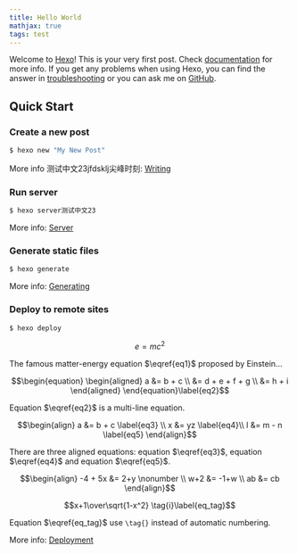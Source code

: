 ```yaml
---
title: Hello World
mathjax: true
tags: test
---
```

Welcome to [Hexo](https://hexo.io/)! This is your very first post. Check [documentation](https://hexo.io/docs/) for more info. If you get any problems when using Hexo, you can find the answer in [troubleshooting](https://hexo.io/docs/troubleshooting.html) or you can ask me on [GitHub](https://github.com/hexojs/hexo/issues).

## Quick Start

### Create a new post

``` bash
$ hexo new "My New Post"
```

More info    测试中文23jfdsklj尖峰时刻: [Writing](https://hexo.io/docs/writing.html)

<!-- more -->

### Run server

``` bash
$ hexo server测试中文23
```

More info: [Server](https://hexo.io/docs/server.html)

### Generate static files

``` bash
$ hexo generate
```

More info: [Generating](https://hexo.io/docs/generating.html)

### Deploy to remote sites

``` bash
$ hexo deploy
```


  $$\begin{equation}
  e=mc^2
  \end{equation}\label{eq1}$$


The famous matter-energy equation $\eqref{eq1}$ proposed by Einstein...

$$\begin{equation}
\begin{aligned}
a &= b + c \\
  &= d + e + f + g \\
  &= h + i
\end{aligned}
\end{equation}\label{eq2}$$

Equation $\eqref{eq2}$ is a multi-line equation.

$$\begin{align}
a &= b + c \label{eq3} \\
x &= yz \label{eq4}\\
l &= m - n \label{eq5}
\end{align}$$

There are three aligned equations: equation $\eqref{eq3}$, equation $\eqref{eq4}$ and equation $\eqref{eq5}$.

$$\begin{align}
-4 + 5x &= 2+y \nonumber  \\
 w+2 &= -1+w \\
 ab &= cb
\end{align}$$

$$x+1\over\sqrt{1-x^2} \tag{i}\label{eq_tag}$$

Equation $\eqref{eq_tag}$ use `\tag{}` instead of automatic numbering.


More info: [Deployment](https://hexo.io/docs/deployment.html)
